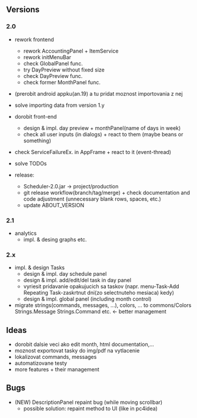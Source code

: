 ## Versions
### 2.0
+ rework frontend
    - rework AccountingPanel + ItemService
    - rework initMenuBar
    - check GlobalPanel func.
    - try DayPreview without fixed size
    - check DayPreview func.
    - check former MonthPanel func.        
    
+ (prerobit android appku(an.19) a tu pridat moznost importovania z nej
+ solve importing data from version 1.y
+ dorobit front-end
    - design & impl. day preview + monthPanel(name of days in week)
    - check all user inputs (in dialogs) + react to them (maybe beans or something)
+ check ServiceFailureEx. in AppFrame + react to it (event-thread)
+ solve TODOs
+ release:
    - Scheduler-2.0.jar -> project/production
    - git release workflow(branch/tag/merge) + check documentation and code adjustment (unnecessary blank rows, spaces, etc.) 
    - update ABOUT_VERSION

### 2.1 
+ analytics
    - impl. & desing graphs etc.

### 2.x
+ impl. & design Tasks
    - design & impl. day schedule panel
    - design & impl. add/edit/del task in day panel
    - vyriesit pridavanie opakujucich sa taskov (napr. menu-Task-Add Repeating Task-zaskrtnut dni(zo selectnuteho mesiaca) kedy)
    - design & impl. global panel (including month control)
+ migrate strings(commands, messages, ...), colors, ... to commons/Colors Strings.Message Strings.Command etc. <- better management

## Ideas
- dorobit dalsie veci ako edit month, html documentation,...
- moznost exportovat tasky do img/pdf na vytlacenie
- lokalizovat commands, messages
- automatizovane testy
- more features + their management


## Bugs
+ (NEW) DescriptionPanel repaint bug (while moving scrollbar) 
    - possible solution: repaint method to UI (like in pc4idea)





